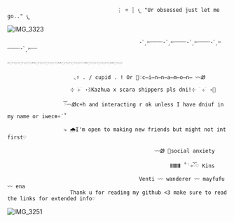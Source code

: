                                        ⋮ ⌗ ┆ 𐔌 "Ur obsessed just let me go.." 𐔌
![IMG_3323](https://github.com/user-attachments/assets/6268c32a-838d-4925-bd4e-61ef2f1c8972)

                                   
                                   
                                   
                                   
                                   
                                   
                                          
                                                       
                                              -ˋˏ✄┈┈┈┈-ˋˏ✄┈┈┈┈-ˋˏ✄┈┈┈┈-ˋˏ✄┈┈┈┈-ˋˏ✄┈┈
                                               𓎢𓎠𓎟𓎠𓎡𓎢𓎠𓎟𓎠𓎡𓎢𓎠𓎟𓎠𓎡𓎢𓎠𓎟𓎠𓎡𓎢𓎠
																							       
                         ◟♯ . / cupid . ! Or 🌊♡c̶i̶n̶n̶a̶m̶o̶n̶ 〰︎Ꮺ
												
                        ⊹ ࣪⊹ ࣪ ˖ᛝKazhua x scara shippers pls dni!⊹ ࣪ ⊹ ࣪ ˖🤍
																				 
					  ོ〰︎Ꮺc+h and interacting r ok unless I have dniuf in my name or iwec❄️∘˙˚
							 
                      ⤷ 🌧I'm open to making new friends but might not int first♡ 
																	
                                                   〰︎Ꮺ 🪽social anxiety 

													    𝄃𝄃𝄂𝄂𝄀𝄁𝄃𝄂𝄂𝄃 ˚˙∘ོ♡ Kins
								              Venti 〰︎ wanderer 〰︎ mayfufu〰︎ ena
	                    Thank u for reading my github <3 make sure to read the links for extended info♡
										      
![IMG_3251](https://github.com/user-attachments/assets/2127fa59-2686-49b0-bb49-cd32ab96162b)




               
 
                                                                      


                               
                               
